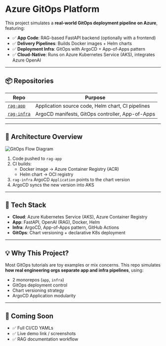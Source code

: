 # Azure GitOps Platform

This project simulates a **real-world GitOps deployment pipeline on Azure**, featuring:

- ✅ **App Code**: RAG-based FastAPI backend (optionally with a frontend)
- ✅ **Delivery Pipelines**: Builds Docker images + Helm charts
- ✅ **Deployment Infra**: GitOps with ArgoCD + App-of-Apps pattern
- ✅ **Cloud-Native**: Runs on Azure Kubernetes Service (AKS), integrates Azure OpenAI

---

## 📦 Repositories

| Repo | Purpose |
|------|---------|
| [`rag-app`](https://github.com/dhayv/azure-rag-app) | Application source code, Helm chart, CI pipelines |
| [`rag-infra`](https://github.com/dhayv/azure-rag-infra) | ArgoCD manifests, GitOps controller, App-of-Apps |

---

## 🧠 Architecture Overview

![GitOps Flow Diagram](link-to-your-diagram.png)

1. Code pushed to `rag-app`
2. CI builds:
   - Docker image → Azure Container Registry (ACR)
   - Helm chart → OCI registry
3. `rag-infra` ArgoCD `Application` points to the chart version
4. ArgoCD syncs the new version into AKS

---

## 🔧 Tech Stack

- **Cloud**: Azure Kubernetes Service (AKS), Azure Container Registry
- **App**: FastAPI, OpenAI (RAG), Docker, Helm
- **Infra**: ArgoCD, App-of-Apps pattern, GitHub Actions
- **GitOps**: Chart versioning + declarative K8s deployment

---

## 💡 Why This Project?

Most GitOps tutorials are toy examples or mix concerns. This repo simulates **how real engineering orgs separate app and infra pipelines**, using:

- 2 monorepos (`app`, `infra`)
- GitOps deployment control
- Chart versioning strategy
- ArgoCD Application modularity

---

## 🔗 Coming Soon

- ✅ Full CI/CD YAMLs
- ✅ Live demo link / screenshots
- ✅ RAG documentation workflow

